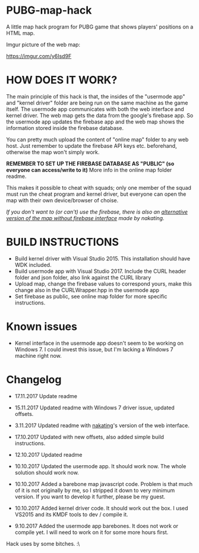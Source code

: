 # PUBG-map-hack

A little map hack program for PUBG game that shows players' positions on a HTML map.

Imgur picture of the web map:

https://imgur.com/y6Isd9F


# HOW DOES IT WORK?

The main principle of this hack is that, the insides of the "usermode app" and "kernel driver" folder are being run on the same machine as the game itself. The usermode app communicates with both the web interface and kernel driver. The web map gets the data from the google's firebase app. So the usermode app updates the firebase app and the web map shows the information stored inside the firebase database.

You can pretty much upload the content of "online map" folder to any web host. Just remember to update the firebase API keys etc. beforehand, otherwise the map won't simply work.

**REMEMBER TO SET UP THE FIREBASE DATABASE AS "PUBLIC" (so everyone can access/write to it)** More info in the online map folder readme.

This makes it possible to cheat with squads; only one member of the squad must run the cheat program and kernel driver, but everyone can open the map with their own device/browser of choise.

*If you don't want to (or can't) use the firebase, there is also an [alternative version of the map without firebase interface](https://github.com/nakating/PUBG-maphack-map) made by nakating.*

# BUILD INSTRUCTIONS

 - Build kernel driver with Visual Studio 2015. This installation should have WDK included.
 - Build usermode app with Visual Studio 2017. Include the CURL header folder and json folder, also link against the CURL library
 - Upload map, change the firebase values to correspond yours, make this change also in the CURLWrapper.hpp in the usermode app
 - Set firebase as public, see online map folder for more specific instructions.
 
 # Known issues
 
 * Kernel interface in the usermode app doesn't seem to be working on Windows 7. I could invest this issue, but I'm lacking a Windows 7 machine right now.


# Changelog

* 17.11.2017 Update readme

* 15.11.2017 Updated readme with Windows 7 driver issue, updated offsets.

* 3.11.2017 Updated readme with [nakating](https://github.com/nakating)'s version of the web interface.

* 17.10.2017 Updated with new offsets, also added simple build instructions.

* 12.10.2017 Updated readme

* 10.10.2017 Updated the usermode app. It should work now. The whole solution should work now.

* 10.10.2017 Added a barebone map javascript code. Problem is that much of it is not originally by me, so I stripped it down to very minimum version. If you want to develop it further, please be my guest.

* 10.10.2017 Added kernel driver code. It should work out the box. I used VS2015 and its KMDF tools to dev / compile it.

* 9.10.2017 Added the usermode app barebones. It does not work or compile yet. I will need to work on it for some more hours first.

Hack uses by some bitches. :\
